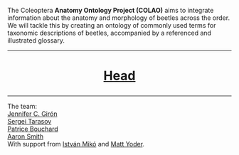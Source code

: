The Coleoptera **Anatomy Ontology Project (COLAO)** aims to integrate information about the anatomy and morphology of beetles across the order.  
We will tackle this by creating an ontology of commonly used terms for taxonomic descriptions of beetles, accompanied by a referenced and illustrated glossary.

---

<html>
<body>

<h1>
<p align="center">
<a href="https://jcgiron.github.io/ColAO-web/head/head.html"> Head</a>
</p>
  
</h1>
</body>
</html>

---

The team:  
[Jennifer C. Girón](https://sites.google.com/view/jcgiron/home)  
[Sergei Tarasov](https://sergxf.wixsite.com/dungbeetles)  
[Patrice Bouchard](https://www.agr.gc.ca/eng/scientific-collaboration-and-research-in-agriculture/agriculture-and-agri-food-research-centres-and-collections/ontario/ottawa-research-and-development-centre/scientific-staff-and-expertise/bouchard-patrice-phd/?id=1181931431105)  
[Aaron Smith](http://insectbiodiversitylab.org/)  
With support from [István Mikó](https://colsa.unh.edu/person/istvan-miko) and [Matt Yoder](https://www.inhs.illinois.edu/directory/show/mjyoder).
